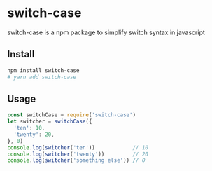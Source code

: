 # switch-case

switch-case is a npm package to simplify switch syntax in javascript

## Install

```bash
npm install switch-case
# yarn add switch-case
```

## Usage

```js
const switchCase = require('switch-case')
let switcher = switchCase({
  'ten': 10,
  'twenty': 20,
}, 0)
console.log(switcher('ten'))            // 10
console.log(switcher('twenty'))         // 20
console.log(switcher('something else')) // 0
```
